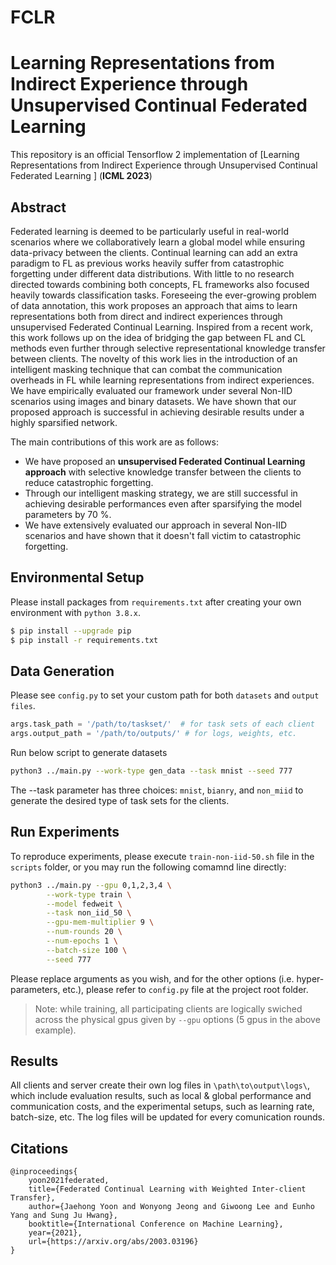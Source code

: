 # FCLR
# Learning Representations from Indirect Experience through Unsupervised Continual Federated Learning

This repository is an official Tensorflow 2 implementation of [Learning Representations from Indirect Experience through Unsupervised
Continual Federated Learning ] (**ICML 2023**)



## Abstract

Federated learning is deemed to be particularly useful in real-world scenarios where we collaboratively learn a global model while ensuring data-privacy between the clients. Continual learning can add an extra paradigm to FL as previous works heavily suffer from catastrophic forgetting under different data distributions. With little to no research directed towards combining both concepts, FL frameworks also focused heavily towards classification tasks. Foreseeing the ever-growing problem of data annotation, this work proposes an approach that aims to learn representations both from direct and indirect experiences through unsupervised Federated  Continual Learning. Inspired from a recent work, this work follows up on the idea of bridging the gap between FL and CL methods even further through selective representational knowledge transfer between clients. The novelty of this work lies in the introduction of an intelligent masking technique that can combat the communication overheads in FL while learning representations from indirect experiences. We have empirically evaluated our framework under several Non-IID scenarios using images and binary datasets. We have shown that our proposed approach is successful in achieving desirable results under a highly sparsified network.

The main contributions of this work are as follows:

* We have proposed an **unsupervised Federated Continual Learning approach** with selective knowledge transfer between the clients to reduce catastrophic forgetting. 
* Through our intelligent masking strategy, we are still successful in achieving desirable performances even after sparsifying the model parameters by 70 \%. 
* We have extensively evaluated our approach in several Non-IID scenarios and have shown that it doesn't fall victim to catastrophic forgetting.


## Environmental Setup

Please install packages from `requirements.txt` after creating your own environment with `python 3.8.x`.

```bash
$ pip install --upgrade pip
$ pip install -r requirements.txt
```

## Data Generation
Please see `config.py` to set your custom path for both `datasets` and `output files`.
```python
args.task_path = '/path/to/taskset/'  # for task sets of each client
args.output_path = '/path/to/outputs/' # for logs, weights, etc.
```
Run below script to generate datasets

```bash
python3 ../main.py --work-type gen_data --task mnist --seed 777 
```
The --task parameter has three choices: `mnist`, `bianry`, and `non_miid` to generate the desired type of task sets for the clients.  

## Run Experiments
To reproduce experiments, please execute `train-non-iid-50.sh` file in the `scripts` folder, or you may run the following comamnd line directly:

```bash
python3 ../main.py --gpu 0,1,2,3,4 \
		--work-type train \
		--model fedweit \
		--task non_iid_50 \
	 	--gpu-mem-multiplier 9 \
		--num-rounds 20 \
		--num-epochs 1 \
		--batch-size 100 \
		--seed 777 
```
Please replace arguments as you wish, and for the other options (i.e. hyper-parameters, etc.), please refer to `config.py` file at the project root folder.

> Note: while training, all participating clients are logically swiched across the physical gpus given by `--gpu` options (5 gpus in the above example). 

## Results
All clients and server create their own log files in `\path\to\output\logs\`, which include evaluation results, such as local & global performance and communication costs, and the experimental setups, such as learning rate, batch-size, etc. The log files will be updated for every comunication rounds. 

## Citations
```
@inproceedings{
    yoon2021federated,
    title={Federated Continual Learning with Weighted Inter-client Transfer},
    author={Jaehong Yoon and Wonyong Jeong and Giwoong Lee and Eunho Yang and Sung Ju Hwang},
    booktitle={International Conference on Machine Learning},
    year={2021},
    url={https://arxiv.org/abs/2003.03196}
}
```
